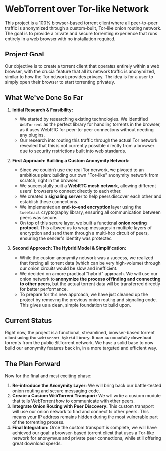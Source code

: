 # WebTorrent over Tor-like Network

This project is a 100% browser-based torrent client where all peer-to-peer
traffic is anonymized through a custom-built, Tor-like onion routing network.
The goal is to provide a private and secure torrenting experience that runs
entirely in a web browser with no installation required.


## Project Goal

Our objective is to create a torrent client that operates entirely within a web
browser, with the crucial feature that all its network traffic is anonymized,
similar to how the Tor network provides privacy. The idea is for a user to
simply open their browser to start torrenting privately.


## What We've Done So Far

1.  **Initial Research & Feasibility:**
    *   We started by researching existing technologies. We identified
        `WebTorrent` as the perfect library for handling torrents in the
        browser, as it uses WebRTC for peer-to-peer connections without needing
        any plugins.
    *   Our research into routing this traffic through the actual Tor network
        revealed that this is not currently possible directly from a browser due
        to security restrictions built into web standards.


2.  **First Approach: Building a Custom Anonymity Network:**
    *   Since we couldn't use the real Tor network, we pivoted to an ambitious
        plan: building our own "Tor-like" anonymity network from scratch, right
        in the browser.
    *   We successfully built a **WebRTC mesh network**, allowing different
        users' browsers to connect directly to each other.
    *   We created a **signaling server** to help peers discover each other and
        establish these connections.
    *   We implemented an **end-to-end encryption** layer using the `tweetnacl`
        cryptography library, ensuring all communication between peers was
        secure.
    *   On top of this secure layer, we built a functional **onion routing
        protocol**. This allowed us to wrap messages in multiple layers of
        encryption and send them through a multi-hop circuit of peers, ensuring
        the sender's identity was protected.


3.  **Second Approach: The Hybrid Model & Simplification:**
    *   While the custom anonymity network was a success, we realized that
        forcing all torrent data (which can be very high-volume) through our
        onion circuits would be slow and inefficient.
    *   We decided on a more practical "hybrid" approach. We will use our onion
        network to **anonymize the process of finding and connecting to other
        peers**, but the actual torrent data will be transferred directly for
        better performance.
    *   To prepare for this new approach, we have just cleaned up the project by
        removing the previous onion routing and signaling code. This gives us a
        clean, simple foundation to build upon.


## Current Status

Right now, the project is a functional, streamlined, browser-based torrent
client using the `webtorrent-hybrid` library. It can successfully download
torrents from the public BitTorrent network. We have a solid base to now build
our anonymity features back in, in a more targeted and efficient way.


## The Plan Forward

Now for the final and most exciting phase:

1.  **Re-introduce the Anonymity Layer:** We will bring back our battle-tested
    onion routing and secure messaging code.
2.  **Create a Custom WebTorrent Transport:** We will write a custom module that
    tells WebTorrent *how* to communicate with other peers.
3.  **Integrate Onion Routing with Peer Discovery:** This custom transport will
    use our onion network to find and connect to other peers. This means your IP
    address remains hidden during the most vulnerable part of the torrenting
    process.
4.  **Final Integration:** Once the custom transport is complete, we will have
    achieved our goal: a browser-based torrent client that uses a Tor-like
    network for anonymous and private peer connections, while still offering
    great download speeds.

